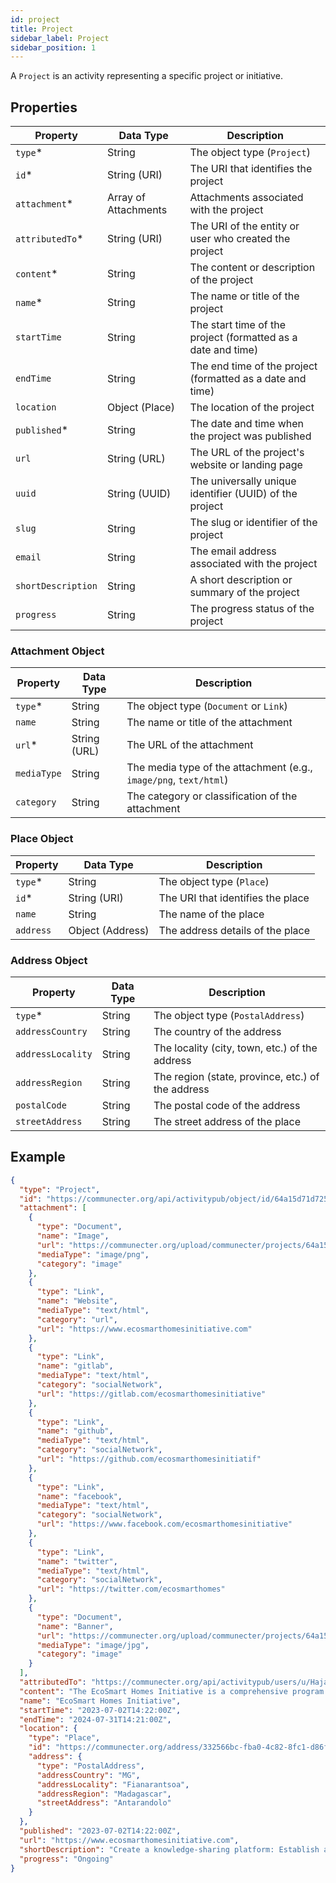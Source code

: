 ```yaml
---
id: project
title: Project
sidebar_label: Project
sidebar_position: 1
---
```


A `Project` is an activity representing a specific project or initiative.

## Properties

| Property            | Data Type              | Description                                                    |
| ------------------- | ---------------------- | -------------------------------------------------------------- |
| `type`\*            | String                 | The object type (`Project`)                                    |
| `id`\*              | String (URI)           | The URI that identifies the project                            |
| `attachment`\*      | Array of Attachments   | Attachments associated with the project                         |
| `attributedTo`\*    | String (URI)           | The URI of the entity or user who created the project           |
| `content`\*         | String                 | The content or description of the project                       |
| `name`\*            | String                 | The name or title of the project                                |
| `startTime`         | String                 | The start time of the project (formatted as a date and time)    |
| `endTime`           | String                 | The end time of the project (formatted as a date and time)      |
| `location`          | Object (Place)         | The location of the project                                    |
| `published`\*       | String                 | The date and time when the project was published                |
| `url`               | String (URL)           | The URL of the project's website or landing page                |
| `uuid`              | String (UUID)          | The universally unique identifier (UUID) of the project         |
| `slug`              | String                 | The slug or identifier of the project                           |
| `email`             | String                 | The email address associated with the project                   |
| `shortDescription`  | String                 | A short description or summary of the project                   |
| `progress`          | String                 | The progress status of the project                              |

### Attachment Object

| Property         | Data Type    | Description                                     |
| ---------------- | ------------ | ----------------------------------------------- |
| `type`\*         | String       | The object type (`Document` or `Link`)           |
| `name`           | String       | The name or title of the attachment              |
| `url`\*          | String (URL) | The URL of the attachment                        |
| `mediaType`      | String       | The media type of the attachment (e.g., `image/png`, `text/html`) |
| `category`       | String       | The category or classification of the attachment |

### Place Object

| Property         | Data Type         | Description                                     |
| ---------------- | ----------------- | ----------------------------------------------- |
| `type`\*         | String            | The object type (`Place`)                       |
| `id`\*           | String (URI)      | The URI that identifies the place                |
| `name`           | String            | The name of the place                            |
| `address`        | Object (Address)  | The address details of the place                 |

### Address Object

| Property           | Data Type | Description                                     |
| ------------------ | --------- | ----------------------------------------------- |
| `type`\*           | String    | The object type (`PostalAddress`)               |
| `addressCountry`   | String    | The country of the address                       |
| `addressLocality`  | String    | The locality (city, town, etc.) of the address   |
| `addressRegion`    | String    | The region (state, province, etc.) of the address|
| `postalCode`       | String    | The postal code of the address                   |
| `streetAddress`    | String    | The street address of the place                  |

## Example

```json
{
  "type": "Project",
  "id": "https://communecter.org/api/activitypub/object/id/64a15d71d725c",
  "attachment": [
    {
      "type": "Document",
      "name": "Image",
      "url": "https://communecter.org/upload/communecter/projects/64a1594e603ab8a6ef0e605c/EcoSmart-Gold-Venue-2022.png",
      "mediaType": "image/png",
      "category": "image"
    },
    {
      "type": "Link",
      "name": "Website",
      "mediaType": "text/html",
      "category": "url",
      "url": "https://www.ecosmarthomesinitiative.com"
    },
    {
      "type": "Link",
      "name": "gitlab",
      "mediaType": "text/html",
      "category": "socialNetwork",
      "url": "https://gitlab.com/ecosmarthomesinitiative"
    },
    {
      "type": "Link",
      "name": "github",
      "mediaType": "text/html",
      "category": "socialNetwork",
      "url": "https://github.com/ecosmarthomesinitiatif"
    },
    {
      "type": "Link",
      "name": "facebook",
      "mediaType": "text/html",
      "category": "socialNetwork",
      "url": "https://www.facebook.com/ecosmarthomesinitiative"
    },
    {
      "type": "Link",
      "name": "twitter",
      "mediaType": "text/html",
      "category": "socialNetwork",
      "url": "https://twitter.com/ecosmarthomes"
    },
    {
      "type": "Document",
      "name": "Banner",
      "url": "https://communecter.org/upload/communecter/projects/64a1594e603ab8a6ef0e605c/banner/ecosmart-innovation.jpg",
      "mediaType": "image/jpg",
      "category": "image"
    }
  ],
  "attributedTo": "https://communecter.org/api/activitypub/users/u/Hajavololona",
  "content": "The EcoSmart Homes Initiative is a comprehensive program aimed at promoting sustainable and energy-efficient housing solutions...",
  "name": "EcoSmart Homes Initiative",
  "startTime": "2023-07-02T14:22:00Z",
  "endTime": "2024-07-31T14:21:00Z",
  "location": {
    "type": "Place",
    "id": "https://communecter.org/address/332566bc-fba0-4c82-8fc1-d86f1822c75f",
    "address": {
      "type": "PostalAddress",
      "addressCountry": "MG",
      "addressLocality": "Fianarantsoa",
      "addressRegion": "Madagascar",
      "streetAddress": "Antarandolo"
    }
  },
  "published": "2023-07-02T14:22:00Z",
  "url": "https://www.ecosmarthomesinitiative.com",
  "shortDescription": "Create a knowledge-sharing platform: Establish an online platform to share information and resources about sustainable housing...",
  "progress": "Ongoing"
}

